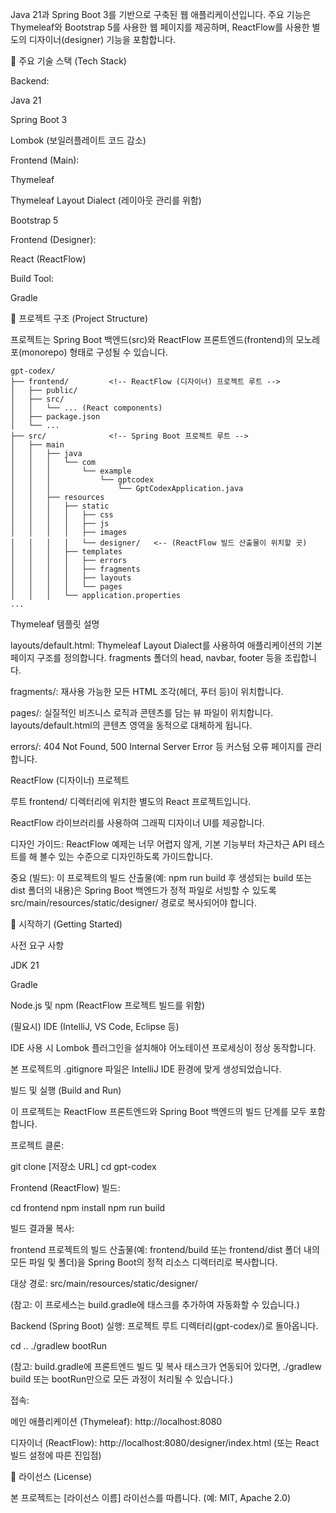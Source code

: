 Java 21과 Spring Boot 3를 기반으로 구축된 웹 애플리케이션입니다.
주요 기능은 Thymeleaf와 Bootstrap 5를 사용한 웹 페이지를 제공하며, ReactFlow를 사용한 별도의 디자이너(designer) 기능을 포함합니다.

🚀 주요 기술 스택 (Tech Stack)

Backend:

Java 21

Spring Boot 3

Lombok (보일러플레이트 코드 감소)

Frontend (Main):

Thymeleaf

Thymeleaf Layout Dialect (레이아웃 관리를 위함)

Bootstrap 5

Frontend (Designer):

React (ReactFlow)

Build Tool:

Gradle

📁 프로젝트 구조 (Project Structure)

프로젝트는 Spring Boot 백엔드(src)와 ReactFlow 프론트엔드(frontend)의 모노레포(monorepo) 형태로 구성될 수 있습니다.

```
gpt-codex/
├── frontend/         <!-- ReactFlow (디자이너) 프로젝트 루트 -->
│   ├── public/
│   ├── src/
│   │   └── ... (React components)
│   ├── package.json
│   └── ...
├── src/              <!-- Spring Boot 프로젝트 루트 -->
│   ├── main
│   │   ├── java
│   │   │   └── com
│   │   │       └── example
│   │   │           └── gptcodex
│   │   │               └── GptCodexApplication.java
│   │   ├── resources
│   │   │   ├── static
│   │   │   │   ├── css
│   │   │   │   ├── js
│   │   │   │   ├── images
│   │   │   │   └── designer/   <-- (ReactFlow 빌드 산출물이 위치할 곳)
│   │   │   ├── templates
│   │   │   │   ├── errors
│   │   │   │   ├── fragments
│   │   │   │   ├── layouts
│   │   │   │   └── pages
│   │   │   └── application.properties
...
```

Thymeleaf 템플릿 설명

layouts/default.html: Thymeleaf Layout Dialect를 사용하여 애플리케이션의 기본 페이지 구조를 정의합니다. fragments 폴더의 head, navbar, footer 등을 조립합니다.

fragments/: 재사용 가능한 모든 HTML 조각(헤더, 푸터 등)이 위치합니다.

pages/: 실질적인 비즈니스 로직과 콘텐츠를 담는 뷰 파일이 위치합니다. layouts/default.html의 콘텐츠 영역을 동적으로 대체하게 됩니다.

errors/: 404 Not Found, 500 Internal Server Error 등 커스텀 오류 페이지를 관리합니다.

ReactFlow (디자이너) 프로젝트

루트 frontend/ 디렉터리에 위치한 별도의 React 프로젝트입니다.

ReactFlow 라이브러리를 사용하여 그래픽 디자이너 UI를 제공합니다.

디자인 가이드: ReactFlow 예제는 너무 어렵지 않게, 기본 기능부터 차근차근 API 테스트를 해 볼수 있는 수준으로 디자인하도록 가이드합니다.

중요 (빌드): 이 프로젝트의 빌드 산출물(예: npm run build 후 생성되는 build 또는 dist 폴더의 내용)은 Spring Boot 백엔드가 정적 파일로 서빙할 수 있도록 src/main/resources/static/designer/ 경로로 복사되어야 합니다.

🏁 시작하기 (Getting Started)

사전 요구 사항

JDK 21

Gradle

Node.js 및 npm (ReactFlow 프로젝트 빌드를 위함)

(필요시) IDE (IntelliJ, VS Code, Eclipse 등)

IDE 사용 시 Lombok 플러그인을 설치해야 어노테이션 프로세싱이 정상 동작합니다.

본 프로젝트의 .gitignore 파일은 IntelliJ IDE 환경에 맞게 생성되었습니다.

빌드 및 실행 (Build and Run)

이 프로젝트는 ReactFlow 프론트엔드와 Spring Boot 백엔드의 빌드 단계를 모두 포함합니다.

프로젝트 클론:

git clone [저장소 URL]
cd gpt-codex


Frontend (ReactFlow) 빌드:

cd frontend
npm install
npm run build


빌드 결과물 복사:

frontend 프로젝트의 빌드 산출물(예: frontend/build 또는 frontend/dist 폴더 내의 모든 파일 및 폴더)을 Spring Boot의 정적 리소스 디렉터리로 복사합니다.

대상 경로: src/main/resources/static/designer/

(참고: 이 프로세스는 build.gradle에 태스크를 추가하여 자동화할 수 있습니다.)

Backend (Spring Boot) 실행:
프로젝트 루트 디렉터리(gpt-codex/)로 돌아옵니다.

cd ..
./gradlew bootRun


(참고: build.gradle에 프론트엔드 빌드 및 복사 태스크가 연동되어 있다면, ./gradlew build 또는 bootRun만으로 모든 과정이 처리될 수 있습니다.)

접속:

메인 애플리케이션 (Thymeleaf): http://localhost:8080

디자이너 (ReactFlow): http://localhost:8080/designer/index.html (또는 React 빌드 설정에 따른 진입점)

📄 라이선스 (License)

본 프로젝트는 [라이선스 이름] 라이선스를 따릅니다. (예: MIT, Apache 2.0)
